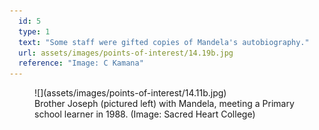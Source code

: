 ```yaml
---
  id: 5
  type: 1
  text: "Some staff were gifted copies of Mandela's autobiography."
  url: assets/images/points-of-interest/14.19b.jpg
  reference: "Image: C Kamana"
---
```

<figure>![](assets/images/points-of-interest/14.11b.jpg)

<figcaption> Brother Joseph (pictured left) with Mandela, meeting a Primary school learner in 1988. (Image: Sacred Heart College)</figcaption>

</figure>
